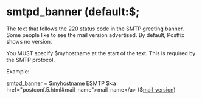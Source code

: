 # smtpd_banner (default:$; 


The text that follows the 220 status code in the SMTP greeting
banner. Some people like to see the mail version advertised. By
default, Postfix shows no version.



You MUST specify $myhostname at the start of the text. This is
required by the SMTP protocol.



Example:



<a href="postconf.5.html#smtpd_banner">smtpd_banner</a> = $<a href="postconf.5.html#myhostname">myhostname</a> ESMTP $<a href="postconf.5.html#mail_name">mail_name</a> ($<a href="postconf.5.html#mail_version">mail_version</a>)



